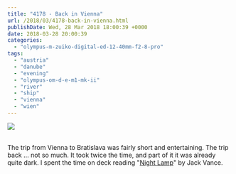 ```yaml
---
title: "4178 - Back in Vienna"
url: /2018/03/4178-back-in-vienna.html
publishDate: Wed, 28 Mar 2018 18:00:39 +0000
date: 2018-03-28 20:00:39
categories: 
  - "olympus-m-zuiko-digital-ed-12-40mm-f2-8-pro"
tags: 
  - "austria"
  - "danube"
  - "evening"
  - "olympus-om-d-e-m1-mk-ii"
  - "river"
  - "ship"
  - "vienna"
  - "wien"
---
```

<div class="container">
<div class="center"><a target="_blank" href="https://d25zfm9zpd7gm5.cloudfront.net/1200x1200/2017/20170605_213606_DxO_lr.jpg"><img class="webfeedsFeaturedVisual" src="https://d25zfm9zpd7gm5.cloudfront.net/0600x0600/2017/20170605_213606_DxO_lr.jpg" /></a></div>
</div>
<br />

The trip from Vienna to Bratislava was fairly short and entertaining. The trip back ... not so much. It took twice the time, and part of it it was already quite dark. I spent the time on deck reading "<a href="https://en.wikipedia.org/wiki/Night_Lamp" rel="noopener" target="_blank">Night Lamp</a>" by Jack Vance. 
